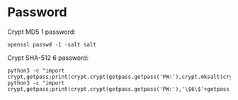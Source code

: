 Password
========

Crypt MD5 $1$ password:

    openssl passwd -1 -salt salt


Crypt SHA-512 $6$ password:

    python3 -c "import crypt,getpass;print(crypt.crypt(getpass.getpass('PW:'),crypt.mksalt(crypt.METHOD_SHA512)+'\$'))"
    python3 -c "import crypt,getpass;print(crypt.crypt(getpass.getpass('PW:'),'\$6\$'+getpass.getpass('ST:')+'\$'))"

